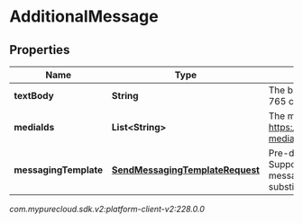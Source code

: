 # AdditionalMessage


## Properties

| Name | Type | Description | Notes |
| ------------ | ------------- | ------------- | ------------- |
| **textBody** | **String** | The body of the text message.  Maximum character counts are: SMS - 765 characters, other channels - 2000 characters. |  |
| **mediaIds** | **List&lt;String&gt;** | The media ids associated with the text message. See https://developer.genesys.cloud/api/rest/v2/conversations/messaging-media-upload for example usage. |  [optional] |
| **messagingTemplate** | [**SendMessagingTemplateRequest**](SendMessagingTemplateRequest) | Pre-defined message templates for structured communications. Supports various template types including WhatsApp business messaging templates, forms and canned responses with variable substitution. |  [optional] |




_com.mypurecloud.sdk.v2:platform-client-v2:228.0.0_
